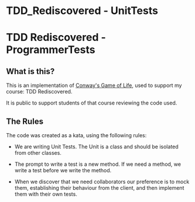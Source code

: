# TDD_Rediscovered - UnitTests
# TDD Rediscovered - ProgrammerTests

## What is this?

This is an implementation of [Conway's Game of Life](https://github.com/iancooper/GameOfLife), used to support my course: TDD Rediscovered.

It is public to support students of that course reviewing the code used.

## The Rules

The code was created as a kata, using the following rules:

* We are writing Unit Tests. The Unit is a class and should be isolated from other classes.

* The prompt to write a test is a new method. If we need a method, we write a test before we write the method.

* When we discover that we need collaborators our preference is to mock them, establishing their behaviour from the client, and then implement them with their own tests. 
